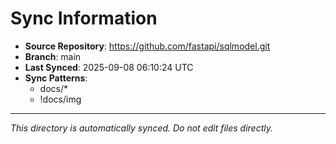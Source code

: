 # Sync Information

- **Source Repository**: https://github.com/fastapi/sqlmodel.git
- **Branch**: main
- **Last Synced**: 2025-09-08 06:10:24 UTC
- **Sync Patterns**:
  - docs/*
  - !docs/img

---
*This directory is automatically synced. Do not edit files directly.*
